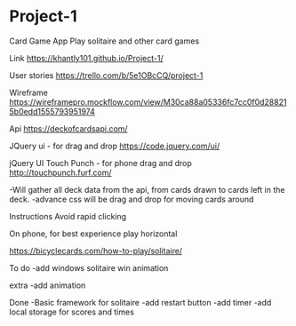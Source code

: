 # Project-1

Card Game App
Play solitaire and other card games

Link
https://khantly101.github.io/Project-1/

User stories
https://trello.com/b/5e1OBcCQ/project-1

Wireframe
https://wireframepro.mockflow.com/view/M30ca88a05336fc7cc0f0d288215b0edd1555793951974

Api 
https://deckofcardsapi.com/

JQuery ui - for drag and drop
https://code.jquery.com/ui/

jQuery UI Touch Punch - for phone drag and drop
http://touchpunch.furf.com/


-Will gather all deck data from the api, from cards drawn to cards left in the deck.
-advance css will be drag and drop for moving cards around

Instructions
Avoid rapid clicking

On phone, for best experience play horizontal

https://bicyclecards.com/how-to-play/solitaire/


To do
-add windows solitaire win animation

extra
-add animation

Done
-Basic framework for solitaire
-add restart button
-add timer
-add local storage for scores and times
